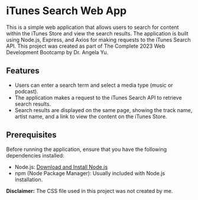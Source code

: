 # iTunes Search Web App

This is a simple web application that allows users to search for content within the iTunes Store and view the search results. The application is built using Node.js, Express, and Axios for making requests to the iTunes Search API. This project was created as part of The Complete 2023 Web Development Bootcamp by Dr. Angela Yu.

## Features

- Users can enter a search term and select a media type (music or podcast).
- The application makes a request to the iTunes Search API to retrieve search results.
- Search results are displayed on the same page, showing the track name, artist name, and a link to view the content on the iTunes Store.

## Prerequisites

Before running the application, ensure that you have the following dependencies installed:

- Node.js: [Download and Install Node.js](https://nodejs.org/)
- npm (Node Package Manager): Usually included with Node.js installation.

**Disclaimer:** The CSS file used in this project was not created by me.
